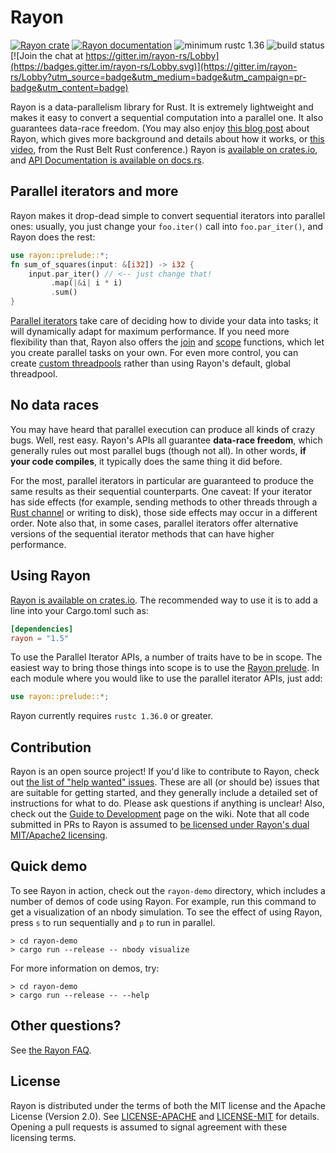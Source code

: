 # Rayon

[![Rayon crate](https://img.shields.io/crates/v/rayon.svg)](https://crates.io/crates/rayon)
[![Rayon documentation](https://docs.rs/rayon/badge.svg)](https://docs.rs/rayon)
![minimum rustc 1.36](https://img.shields.io/badge/rustc-1.36+-red.svg)
![build status](https://github.com/rayon-rs/rayon/workflows/master/badge.svg)
[![Join the chat at https://gitter.im/rayon-rs/Lobby](https://badges.gitter.im/rayon-rs/Lobby.svg)](https://gitter.im/rayon-rs/Lobby?utm_source=badge&utm_medium=badge&utm_campaign=pr-badge&utm_content=badge)

Rayon is a data-parallelism library for Rust. It is extremely
lightweight and makes it easy to convert a sequential computation into
a parallel one. It also guarantees data-race freedom. (You may also
enjoy [this blog post][blog] about Rayon, which gives more background
and details about how it works, or [this video][video], from the Rust
Belt Rust conference.) Rayon is
[available on crates.io](https://crates.io/crates/rayon), and
[API Documentation is available on docs.rs](https://docs.rs/rayon/).

[blog]: http://smallcultfollowing.com/babysteps/blog/2015/12/18/rayon-data-parallelism-in-rust/
[video]: https://www.youtube.com/watch?v=gof_OEv71Aw

## Parallel iterators and more

Rayon makes it drop-dead simple to convert sequential iterators into
parallel ones: usually, you just change your `foo.iter()` call into
`foo.par_iter()`, and Rayon does the rest:

```rust
use rayon::prelude::*;
fn sum_of_squares(input: &[i32]) -> i32 {
    input.par_iter() // <-- just change that!
         .map(|&i| i * i)
         .sum()
}
```

[Parallel iterators] take care of deciding how to divide your data
into tasks; it will dynamically adapt for maximum performance. If you
need more flexibility than that, Rayon also offers the [join] and
[scope] functions, which let you create parallel tasks on your own.
For even more control, you can create [custom threadpools] rather than
using Rayon's default, global threadpool.

[Parallel iterators]: https://docs.rs/rayon/*/rayon/iter/index.html
[join]: https://docs.rs/rayon/*/rayon/fn.join.html
[scope]: https://docs.rs/rayon/*/rayon/fn.scope.html
[custom threadpools]: https://docs.rs/rayon/*/rayon/struct.ThreadPool.html

## No data races

You may have heard that parallel execution can produce all kinds of
crazy bugs. Well, rest easy. Rayon's APIs all guarantee **data-race
freedom**, which generally rules out most parallel bugs (though not
all). In other words, **if your code compiles**, it typically does the
same thing it did before.

For the most, parallel iterators in particular are guaranteed to
produce the same results as their sequential counterparts. One caveat:
If your iterator has side effects (for example, sending methods to
other threads through a [Rust channel] or writing to disk), those side
effects may occur in a different order. Note also that, in some cases,
parallel iterators offer alternative versions of the sequential
iterator methods that can have higher performance.

[Rust channel]: https://doc.rust-lang.org/std/sync/mpsc/fn.channel.html

## Using Rayon

[Rayon is available on crates.io](https://crates.io/crates/rayon). The
recommended way to use it is to add a line into your Cargo.toml such
as:

```toml
[dependencies]
rayon = "1.5"
```

To use the Parallel Iterator APIs, a number of traits have to be in
scope. The easiest way to bring those things into scope is to use the
[Rayon prelude](https://docs.rs/rayon/*/rayon/prelude/index.html).  In
each module where you would like to use the parallel iterator APIs,
just add:

```rust
use rayon::prelude::*;
```

Rayon currently requires `rustc 1.36.0` or greater.

## Contribution

Rayon is an open source project! If you'd like to contribute to Rayon, check out [the list of "help wanted" issues](https://github.com/rayon-rs/rayon/issues?q=is%3Aissue+is%3Aopen+label%3A%22help+wanted%22). These are all (or should be) issues that are suitable for getting started, and they generally include a detailed set of instructions for what to do. Please ask questions if anything is unclear! Also, check out the [Guide to Development](https://github.com/rayon-rs/rayon/wiki/Guide-to-Development) page on the wiki. Note that all code submitted in PRs to Rayon is assumed to [be licensed under Rayon's dual MIT/Apache2 licensing](https://github.com/rayon-rs/rayon/blob/master/README.md#license).

## Quick demo

To see Rayon in action, check out the `rayon-demo` directory, which
includes a number of demos of code using Rayon. For example, run this
command to get a visualization of an nbody simulation. To see the
effect of using Rayon, press `s` to run sequentially and `p` to run in
parallel.

```text
> cd rayon-demo
> cargo run --release -- nbody visualize
```

For more information on demos, try:

```text
> cd rayon-demo
> cargo run --release -- --help
```

## Other questions?

See [the Rayon FAQ][faq].

[faq]: https://github.com/rayon-rs/rayon/blob/master/FAQ.md

## License

Rayon is distributed under the terms of both the MIT license and the
Apache License (Version 2.0). See [LICENSE-APACHE](LICENSE-APACHE) and
[LICENSE-MIT](LICENSE-MIT) for details. Opening a pull requests is
assumed to signal agreement with these licensing terms.
